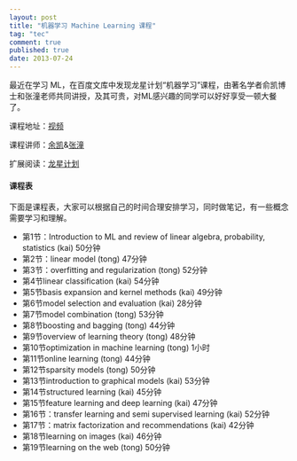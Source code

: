```yaml
---
layout: post
title: "机器学习 Machine Learning 课程"
tag: "tec"
comment: true
published: true
date: 2013-07-24
---
```

最近在学习 ML，在百度文库中发现龙星计划“机器学习”课程，由著名学者俞凯博士和张潼老师共同讲授，及其可贵，对ML感兴趣的同学可以好好享受一顿大餐了。
 
课程地址：[视频](http://wenku.baidu.com/course/study/53b9fd0a79563c1ec5da7107)

课程讲师：[余凯]( http://www.dbs.ifi.lmu.de/~yu_k/)&[张潼](http://stat.rutgers.edu/home/tzhang/)

扩展阅读：[龙星计划](http://bigeye.au.tsinghua.edu.cn/DragonStar2012/teacher.html)

#### 课程表

下面是课程表，大家可以根据自己的时间合理安排学习，同时做笔记，有一些概念需要学习和理解。

- 第1节：Introduction to ML and review of linear algebra, probability, statistics (kai) 50分钟
- 第2节：linear model (tong) 47分钟
- 第3节：overfitting and regularization (tong) 52分钟
- 第4节linear classification (kai) 54分钟
- 第5节basis expansion and kernel methods (kai) 49分钟
- 第6节model selection and evaluation (kai) 28分钟
- 第7节model combination (tong)	53分钟
- 第8节boosting and bagging (tong) 44分钟
- 第9节overview of learning theory (tong)	48分钟
- 第10节optimization in machine learning (tong) 1小时
- 第11节online learning (tong)	 44分钟
- 第12节sparsity models (tong) 50分钟
- 第13节introduction to graphical models (kai) 53分钟
- 第14节structured learning (kai)	45分钟
- 第15节feature learning and deep learning (kai) 47分钟
- 第16节：transfer learning and semi supervised learning (kai) 52分钟
- 第17节：matrix factorization and recommendations (kai) 42分钟
- 第18节learning on images (kai)	46分钟
- 第19节learning on the web (tong) 50分钟